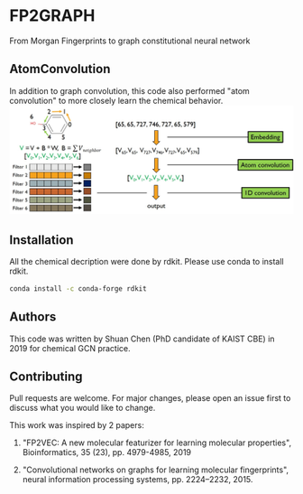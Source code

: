 # FP2GRAPH
From Morgan Fingerprints to graph constitutional neural network

## AtomConvolution

In addition to graph convolution, this code also performed "atom convolution" to more closely learn the chemical behavior.
<img src="https://github.com/shuan4638/FP2GRAPH/blob/master/Atomconv.jpg">
## Installation

All the chemical decription were done by rdkit. Please use conda to install rdkit.

```bash
conda install -c conda-forge rdkit
```

## Authors
This code was written by Shuan Chen (PhD candidate of KAIST CBE) in 2019 for chemical GCN practice.

## Contributing
Pull requests are welcome. For major changes, please open an issue first to discuss what you would like to change.

This work was inspired by 2 papers:

1. "FP2VEC: A new molecular featurizer for learning molecular properties", Bioinformatics, 35 (23), pp. 4979-4985, 2019

2. "Convolutional networks on graphs for learning molecular fingerprints", neural information processing systems, pp. 2224–2232, 2015.

